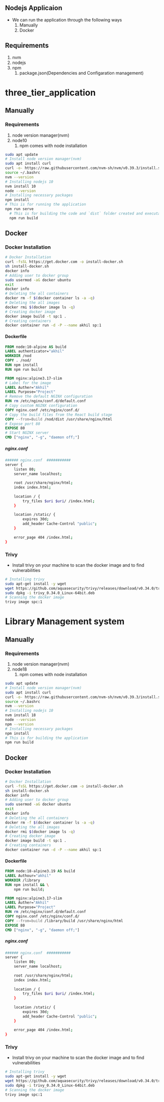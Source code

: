 Nodejs Applicaion
--------------------
* We can run the application through the following ways
  1. Manually
  2. Docker
## Requirements
   1. nvm
   2. nodejs
   3. npm 
      1. package.json(Dependencies and Configaration management)
# three_tier_application
## Manually
### Requirements
  1. node version manager(nvm)
  2. node10
     1. npm comes with node installation

```sh
sudo apt update
# Install node version manager(nvm)
sudo apt install curl
curl -o- https://raw.githubusercontent.com/nvm-sh/nvm/v0.39.3/install.sh | bash 
source ~/.bashrc
nvm --version
# Installing nodejs 10
nvm install 10
node --version
# Installing necessary packages
npm install
# This is for running the application
npm run serve
  # This is for building the code and `dist` folder created and executables are there
  npm run build

```    
## Docker
### Docker Installation
```sh
# Docker Installation
curl -fsSL https://get.docker.com -o install-docker.sh
sh install-docker.sh
docker info
# Adding user to docker group
sudo usermod -aG docker ubuntu
exit
docker info
# Deleting the all containers
docker rm -f $(docker container ls -a -q)
# Deleting the all images
docker rmi $(docker image ls -q)
# Creating docker image
docker image build -t sp:1 .
# Creating containers
docker container run -d -P --name akhil sp:1
```
#### Dockerfile
```Dockerfile
FROM node:10-alpine AS build
LABEL authenticator="akhil"
WORKDIR /nod
COPY . /nod/
RUN npm install 
RUN npm run build

FROM nginx:alpine3.17-slim
# Label for the image
LABEL Auther="Akhil"
LABEL Purpose="Project"
# Remove the default NGINX configuration
RUN rm /etc/nginx/conf.d/default.conf
# Copy custom NGINX configuration
COPY nginx.conf /etc/nginx/conf.d/
# Copy the build files from the React build stage
COPY --from=Build /nod/dist /usr/share/nginx/html
# Expose port 80
EXPOSE 80
# Start NGINX server
CMD ["nginx", "-g", "daemon off;"]
```
##### nginx.conf
```sh
###### nginx.conf  ###########
server {
    listen 80;
    server_name localhost;
 
    root /usr/share/nginx/html;
    index index.html;
 
    location / {
        try_files $uri $uri/ /index.html;
    }
 
    location /static/ {
        expires 30d;
        add_header Cache-Control "public";
    }
 
    error_page 404 /index.html;
}
```
### Trivy
* Install trivy on your machine to scan the docker image and to find vulnerabilities
```sh
# Installing trivy
sudo apt-get install -y wget
wget https://github.com/aquasecurity/trivy/releases/download/v0.34.0/trivy_0.34.0_Linux-64bit.deb
sudo dpkg -i trivy_0.34.0_Linux-64bit.deb
# Scanning the docker image
trivy image spc:1
```
# Library Management system
## Manually
### Requirements
  1. node version manager(nvm)
  2. node18
     1. npm comes with node installation

```sh
sudo apt update
# Install node version manager(nvm)
sudo apt install curl
curl -o- https://raw.githubusercontent.com/nvm-sh/nvm/v0.39.3/install.sh | bash 
source ~/.bashrc
nvm --version
# Installing nodejs 10
nvm install 18
node --version
npm --version
# Installing necessary packages
npm install
# This is for building the application
npm run build
```
## Docker
### Docker Installation
```sh
# Docker Installation
curl -fsSL https://get.docker.com -o install-docker.sh
sh install-docker.sh
docker info
# Adding user to docker group
sudo usermod -aG docker ubuntu
exit
docker info
# Deleting the all containers
docker rm -f $(docker container ls -a -q)
# Deleting the all images
docker rmi $(docker image ls -q)
# Creating docker image
docker image build -t sp:1 .
# Creating containers
docker container run -d -P --name akhil sp:1
```
#### Dockerfile
```Dockerfile
FROM node:18-alpine3.19 AS build
LABEL Authour="akhil"
WORKDIR /library
RUN npm install && \
    npm run build;

FROM nginx:alpine3.17-slim
LABEL Auther="Akhil"
LABEL Purpose="Project"
RUN rm /etc/nginx/conf.d/default.conf
COPY nginx.conf /etc/nginx/conf.d/
COPY --from=build /library/build /usr/share/nginx/html
EXPOSE 80
CMD ["nginx", "-g", "daemon off;"]
```
##### nginx.conf
```sh
###### nginx.conf  ###########
server {
    listen 80;
    server_name localhost;
 
    root /usr/share/nginx/html;
    index index.html;
 
    location / {
        try_files $uri $uri/ /index.html;
    }
 
    location /static/ {
        expires 30d;
        add_header Cache-Control "public";
    }
 
    error_page 404 /index.html;
}
```
### Trivy
* Install trivy on your machine to scan the docker image and to find vulnerabilities
```sh
# Installing trivy
sudo apt-get install -y wget
wget https://github.com/aquasecurity/trivy/releases/download/v0.34.0/trivy_0.34.0_Linux-64bit.deb
sudo dpkg -i trivy_0.34.0_Linux-64bit.deb
# Scanning the docker image
trivy image spc:1
```